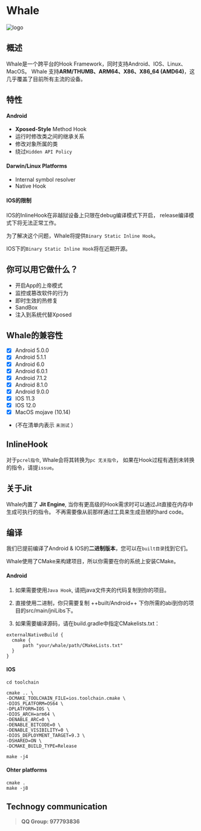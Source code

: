 # Whale
![logo][0]

## 概述
Whale是一个跨平台的Hook Framework，同时支持Android、IOS、Linux、MacOS。
Whale 支持**ARM/THUMB、ARM64、X86、X86_64 (AMD64)**，这几乎覆盖了目前所有主流的设备。

## 特性
#### Android
* **Xposed-Style** Method Hook
* 运行时修改类之间的继承关系
* 修改对象所属的类
* 绕过`Hidden API Policy`

#### Darwin/Linux Platforms
* Internal symbol resolver
* Native Hook

#### IOS的限制
IOS的InlineHook在非越狱设备上只限在debug编译模式下开启，
release编译模式下将无法正常工作。

为了解决这个问题，Whale将提供`Binary Static Inline Hook`。

IOS下的`Binary Static Inline Hook`将在近期开源。


## 你可以用它做什么？
* 开启App的上帝模式
* 监控或篡改软件的行为
* 即时生效的热修复
* SandBox
* 注入到系统代替Xposed

## Whale的兼容性
- [x] Android 5.0.0
- [x] Android 5.1.1
- [x] Android 6.0
- [x] Android 6.0.1
- [x] Android 7.1.2
- [x] Android 8.1.0
- [x] Android 9.0.0
- [x] IOS 11.3
- [x] IOS 12.0
- [x] MacOS mojave (10.14)
- (不在清单内表示 `未测试` ）

## InlineHook
对于`pcrel指令`, Whale会将其转换为`pc 无关指令`，
如果在Hook过程有遇到未转换的指令，请提`issue`。

## 关于Jit
Whale内置了 **Jit Engine**, 当你有更高级的Hook需求时可以通过Jit直接在内存中生成可执行的指令。
不再需要像从前那样通过工具来生成丑陋的hard code。

## 编译
我们已提前编译了Android & IOS的**二进制版本**，您可以在`built目录`找到它们。

Whale使用了CMake来构建项目，所以你需要在你的系统上安装CMake。

#### Android
1. 如果需要使用`Java Hook`, 请把java文件夹的代码复制到你的项目。

2. 直接使用二进制，你只需要复制 ++built/Android++ 下你所需的abi到你的项目的src/main/jniLibs下。

3. 如果需要编译源码，请在build.gradle中指定CMakelists.txt：
```
externalNativeBuild {
  cmake {
      path "your/whale/path/CMakeLists.txt"
  }
}
```

#### IOS
```
cd toolchain

cmake .. \
-DCMAKE_TOOLCHAIN_FILE=ios.toolchain.cmake \
-DIOS_PLATFORM=OS64 \
-DPLATFORM=IOS \
-DIOS_ARCH=arm64 \
-DENABLE_ARC=0 \
-DENABLE_BITCODE=0 \
-DENABLE_VISIBILITY=0 \
-DIOS_DEPLOYMENT_TARGET=9.3 \
-DSHARED=ON \
-DCMAKE_BUILD_TYPE=Release

make -j4
```

#### Ohter platforms
```
cmake .
make -j8
```

## Technogy communication
> **QQ Group: 977793836**



[0]: https://github.com/asLody/whale/blob/master/LOGO.png?raw=true
